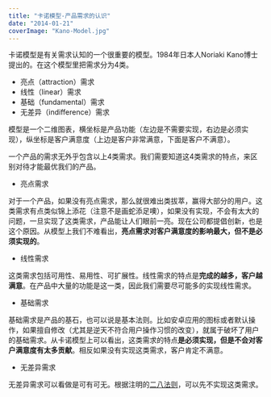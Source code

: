 ```yaml
---
title: "卡诺模型-产品需求的认识"
date: "2014-01-21"
coverImage: "Kano-Model.jpg"
---
```


卡诺模型是有关需求认知的一个很重要的模型。1984年日本人Noriaki Kano博士提出的。在这个模型里把需求分为4类。

- 亮点（attraction）需求
- 线性（linear）需求
- 基础（fundamental）需求
- 无差异（indifference）需求

模型是一个二维图表，横坐标是产品功能（左边是不需要实现，右边是必须实现），纵坐标是客户满意度（上边是客户非常满意，下面是客户不满意）。

一个产品的需求无外乎包含以上4类需求。我们需要知道这4类需求的特点，来区别对待才能最优我们的产品。

- 亮点需求

对于一个产品，如果没有亮点需求，那么就很难出类拔萃，赢得大部分的用户。这类需求有点类似锦上添花（注意不是画蛇添足噢），如果没有实现，不会有太大的问题，一旦实现了这类需求，产品能让人们眼前一亮。现在公司都提倡创新，也是这个原因。从模型上我们不难看出，**亮点需求对客户满意度的影响最大，但不是必须实现的**。

- 线性需求

这类需求包括可用性、易用性、可扩展性。线性需求的特点是**完成的越多，客户越满意**。在产品中大量的功能是这一类，因此我们需要尽可能多的实现线性需求。

- 基础需求

基础需求是产品的基石，也可以说是基本法则。比如安卓应用的图标或者默认操作，如果擅自修改（尤其是逆天不符合用户操作习惯的改变），就属于破坏了用户的基础需求。从卡诺模型上可以看出，这类需求的特点**是必须实现，但是不会对客户满意度有太多贡献**。相反如果没有实现这类需求，客户肯定不满意。

- 无差异需求

无差异需求可以看做是可有可无。根据注明的[二八法则](http://bobjiang.com/2013/12/04/pareto_backlog/)，可以先不实现这类需求。

